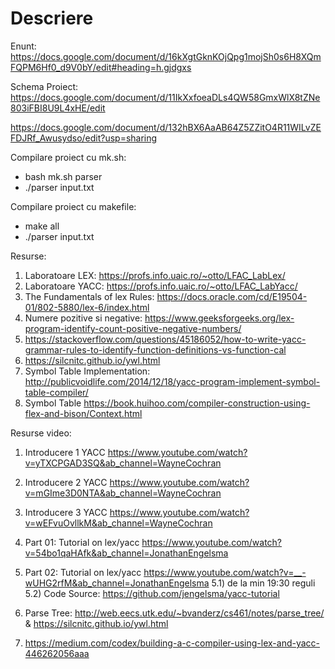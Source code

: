 # Descriere
Enunt: https://docs.google.com/document/d/16kXgtGknKOjQpg1mojSh0s6H8XQmFQPM6Hf0_d9V0bY/edit#heading=h.gjdgxs

Schema Proiect: https://docs.google.com/document/d/11IkXxfoeaDLs4QW58GmxWlX8tZNe803iFBI8U9L4xHE/edit

https://docs.google.com/document/d/132hBX6AaAB64Z5ZZitO4R11WILvZEFDJRf_Awusydso/edit?usp=sharing

Compilare proiect cu mk.sh: 
- bash mk.sh parser
- ./parser input.txt

Compilare proiect cu makefile:
- make all
- ./parser input.txt



Resurse:

1) Laboratoare LEX: https://profs.info.uaic.ro/~otto/LFAC_LabLex/
2) Laboratoare YACC: https://profs.info.uaic.ro/~otto/LFAC_LabYacc/
3) The Fundamentals of lex Rules: https://docs.oracle.com/cd/E19504-01/802-5880/lex-6/index.html
4) Numere pozitive si negative: https://www.geeksforgeeks.org/lex-program-identify-count-positive-negative-numbers/
5) https://stackoverflow.com/questions/45186052/how-to-write-yacc-grammar-rules-to-identify-function-definitions-vs-function-cal
6) https://silcnitc.github.io/ywl.html
7) Symbol Table Implementation: http://publicvoidlife.com/2014/12/18/yacc-program-implement-symbol-table-compiler/
8) Symbol Table https://book.huihoo.com/compiler-construction-using-flex-and-bison/Context.html

Resurse video:
1) Introducere 1 YACC https://www.youtube.com/watch?v=yTXCPGAD3SQ&ab_channel=WayneCochran
2) Introducere 2 YACC https://www.youtube.com/watch?v=mGIme3D0NTA&ab_channel=WayneCochran
3) Introducere 3 YACC https://www.youtube.com/watch?v=wEFvuOvllkM&ab_channel=WayneCochran

4) Part 01: Tutorial on lex/yacc https://www.youtube.com/watch?v=54bo1qaHAfk&ab_channel=JonathanEngelsma
5) Part 02: Tutorial on lex/yacc https://www.youtube.com/watch?v=__-wUHG2rfM&ab_channel=JonathanEngelsma
5.1) de la min 19:30 reguli 
5.2) Code Source: https://github.com/jengelsma/yacc-tutorial
6) Parse Tree: http://web.eecs.utk.edu/~bvanderz/cs461/notes/parse_tree/ & https://silcnitc.github.io/ywl.html
7) https://medium.com/codex/building-a-c-compiler-using-lex-and-yacc-446262056aaa
